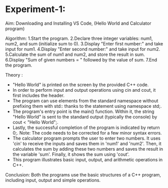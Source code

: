 # Experiment-1:
Aim: Downloading and Installing VS Code, (Hello World and Calculator program)

Algorithm: 
1.Start the program.
2.Declare three integer variables: num1, num2, and sum (initialize sum to 0).
3.Display "Enter first number:" and take input for num1.
4.Display "Enter second number:" and take input for num2.
5.Calculate the sum of num1 and num2, and store the result in sum.
6.Display "Sum of given numbers = " followed by the value of sum.
7.End the program.

Theory : 
- "Hello World" is printed on the screen by the provided C++ code.
- In order to perform input and output operations using cin and cout, it first includes the <iostream> header.
-  The program can use elements from the standard namespace without prefixing them with std:: thanks to the statement using namespace std;.
-  The program's entry point is the main() function. Within it, the string "Hello World" is sent to the standard output (typically the console) by cout \< "Hello World";.
-   Lastly, the successful completion of the program is indicated by return 0;. Note: The code needs to be corrected for a few minor syntax errors.
-   The calculator program prompts the user to enter two numbers. It uses 'cin' to receive the inputs and saves them in 'num1' and 'num2'. Then, it calculates the sum by adding these two numbers and saves the result in the variable 'sum'. Finally, it shows the sum using 'cout'.
-    This program illustrates basic input, output, and arithmetic operations in C++.

Conclusion: Both the programs use the basic structures of a C++ program, including input, output and simple operations.
